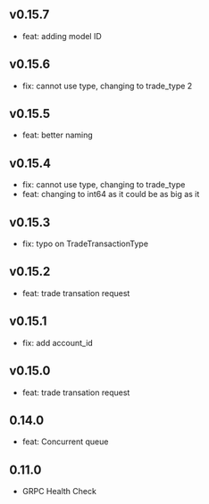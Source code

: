 ## v0.15.7
- feat: adding model ID 

## v0.15.6
- fix: cannot use type, changing to trade_type 2
  
## v0.15.5
- feat: better naming
  
## v0.15.4
- fix: cannot use type, changing to trade_type
- feat: changing to int64 as it could be as big as it
  
## v0.15.3
- fix: typo on TradeTransactionType
  
## v0.15.2
- feat: trade transation request

## v0.15.1
- fix: add account_id
  
## v0.15.0
- feat: trade transation request
  
## 0.14.0
- feat: Concurrent queue

## 0.11.0
- GRPC Health Check